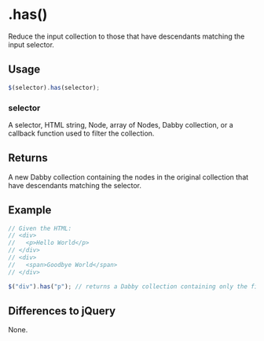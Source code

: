 # .has()
Reduce the input collection to those that have descendants matching the input selector.

## Usage
```javascript
$(selector).has(selector);
```

### selector
A selector, HTML string, Node, array of Nodes, Dabby collection, or a callback function used to filter the collection.

## Returns
A new Dabby collection containing the nodes in the original collection that have descendants matching the selector.

## Example
```javascript
// Given the HTML:
// <div>
//   <p>Hello World</p>
// </div>
// <div>
//   <span>Goodbye World</span>
// </div>

$("div").has("p"); // returns a Dabby collection containing only the first <div> tag
```

## Differences to jQuery
None.
